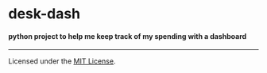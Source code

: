 # desk-dash
#### python project to help me keep track of my spending with a dashboard
---
Licensed under the [MIT License](LICENSE).
